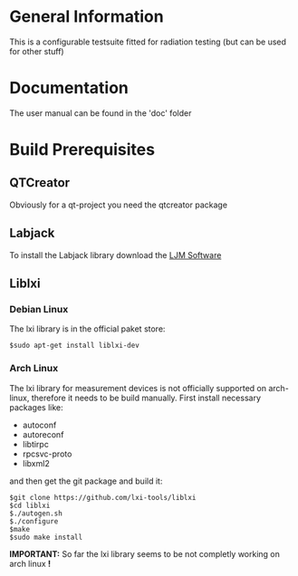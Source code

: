 # General Information

This is a configurable testsuite fitted for radiation testing (but can be used for other stuff)

# Documentation

The user manual can be found in the 'doc' folder

# Build Prerequisites

## QTCreator

Obviously for a qt-project you need the qtcreator package

## Labjack

To install the Labjack library download the [LJM Software](https://labjack.com/support/software/installers/ljm)

## Liblxi

### Debian Linux

The lxi library is in the official paket store:

```
$sudo apt-get install liblxi-dev
```

### Arch Linux

The lxi library for measurement devices is not officially supported on arch-linux, therefore it needs to be build manually. First install necessary packages like:

- autoconf
- autoreconf
- libtirpc
- rpcsvc-proto
- libxml2

and then get the git package and build it:

```
$git clone https://github.com/lxi-tools/liblxi
$cd liblxi
$./autogen.sh
$./configure
$make
$sudo make install
```

**IMPORTANT:** So far the lxi library seems to be not completly working on arch linux **!**
